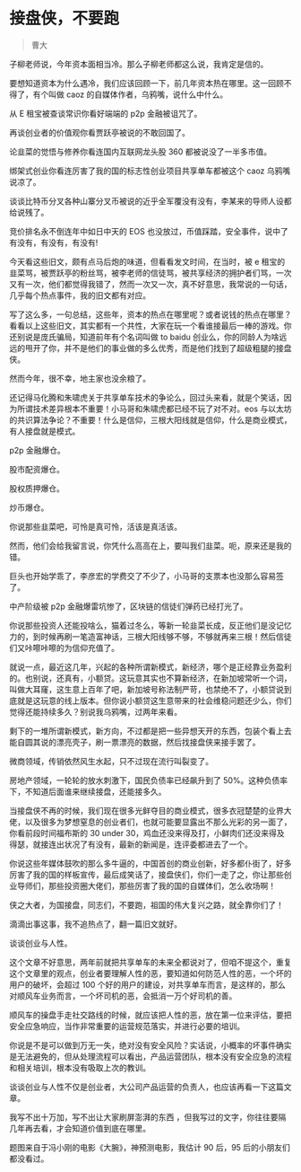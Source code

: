 # 接盘侠，不要跑
 > 曹大

子柳老师说，今年资本面相当冷。那么子柳老师都这么说，我肯定是信的。

要想知道资本为什么遇冷，我们应该回顾一下，前几年资本热在哪里。这一回顾不得了，有个叫做 caoz 的自媒体作者，乌鸦嘴，说什么中什么。

从 E 租宝被查谈常识你看好端端的 p2p 金融被诅咒了。

再谈创业者的价值观你看贾跃亭被说的不敢回国了。

论韭菜的觉悟与修养你看连国内互联网龙头股 360 都被说没了一半多市值。

绑架式创业你看连厉害了我的国的标志性创业项目共享单车都被这个 caoz 乌鸦嘴说凉了。

谈谈比特币分叉各种山寨分叉币被说的近乎全军覆没有没有，李某来的导师人设都给说残了。

竞价排名永不倒连年中如日中天的 EOS 也没放过，币值踩踏，安全事件，说中了有没有，有没有，有没有!

今天看这些旧文，颇有点马后炮的味道，但看看发文时间，在当时，被 e 租宝的韭菜骂，被贾跃亭的粉丝骂，被李老师的信徒骂，被共享经济的拥护者们骂，一次又有一次，他们都觉得我错了，然而一次又一次，真不好意思，我常说的一句话，几乎每个热点事件，我的旧文都有对应。

写了这么多，一句总结，这些年，资本的热点在哪里呢？或者说钱的热点在哪里？看看以上这些旧文，其实都有一个共性，大家在玩一个看谁接最后一棒的游戏。你还别说是庞氏骗局，知道前年有个名词叫做 to baidu 创业么，你的同龄人为啥远远的甩开了你，并不是他们的事业做的多么优秀，而是他们找到了超级粗腿的接盘侠。

然而今年，很不幸，地主家也没余粮了。

还记得马化腾和朱啸虎关于共享单车技术的争论么，回过头来看，就是个笑话，因为所谓技术差异根本不重要！小马哥和朱啸虎都已经不玩了对不对。eos 与以太坊的共识算法争论？不重要！什么是信仰，三根大阳线就是信仰，什么是商业模式，有人接盘就是模式。

p2p 金融爆仓。

股市配资爆仓。

股权质押爆仓。

炒币爆仓。

你说那些韭菜吧，可怜是真可怜，活该是真活该。

然而，他们会给我留言说，你凭什么高高在上，要叫我们韭菜。呃，原来还是我的错。

巨头也开始学乖了，李彦宏的学费交了不少了，小马哥的支票本也没那么容易签了。

中产阶级被 p2p 金融爆雷坑惨了，区块链的信徒们弹药已经打光了。

你说那些投资人还能投啥么，猫着过冬么，等新一轮韭菜长成，反正他们是没记忆力的，到时候再刷一笔造富神话，三根大阳线够不够，不够就再来三根！然后信徒们又咔嚓咔嚓的为信仰充值了。

就说一点，最近这几年，兴起的各种所谓新模式，新经济，哪个是正经靠业务盈利的。也别说，还真有，小额贷。这玩意其实也不算新经济，在新加坡常听一个词，叫做大耳窿，这生意上百年了吧，新加坡号称法制严苛，也禁绝不了，小额贷说到底就是这玩意的线上版本。但你说小额贷这生意带来的社会维稳问题还少么，你们觉得还能持续多久？别说我乌鸦嘴，过两年来看。

剩下的一堆所谓新模式，新方向，不过都是把一些异想天开的东西，包装个看上去能自圆其说的漂亮壳子，刷一票漂亮的数据，然后找接盘侠来接手罢了。

微商领域，传销依然风生水起，只不过现在流行叫裂变了。

房地产领域，一轮轮的放水刺激下，国民负债率已经飙升到了 50%。这种负债率下，不知道后面谁来继续接盘，还能接多久。

当接盘侠不再的时候，我们现在很多光鲜夺目的商业模式，很多衣冠楚楚的业界大佬，以及很多为梦想窒息的创业者们，也就可能要显露出不那么光彩的另一面了，你看前段时间福布斯的 30 under 30，鸡血还没来得及打，小鲜肉们还没来得及得瑟，就接连出状况了有没有，最新的新闻是，连评委都进去了一个。

你说这些年媒体鼓吹的那么多牛逼的，中国首创的商业创新，好多都仆街了，好多厉害了我的国的样板宣传，最后成笑话了，接盘侠们，你们一走了之，你让那些创业导师们，那些投资圈大佬们，那些厉害了我的国的自媒体们，怎么收场啊！

侠之大者，为国接盘，同志们，不要跑，祖国的伟大复兴之路，就全靠你们了！

滴滴出事这事，我不追热点了，翻一篇旧文就好。

谈谈创业与人性。

这个文章不好意思，两年前就把共享单车的未来全都说对了，但咱不提这个，重复这个文章里的观点，创业者要理解人性的恶，要知道如何防范人性的恶，一个坏的用户的破坏，会超过 100 个好的用户的建设，对共享单车而言，是这样的，那么对顺风车业务而言，一个坏司机的恶，会抵消一万个好司机的善。

顺风车的操盘手走社交路线的时候，就应该把人性的恶，放在第一位来评估，要把安全应急响应，当作非常重要的运营规范落实，并进行必要的培训。

你说是不是可以做到万无一失，绝对没有安全风险？实话说，小概率的坏事件确实是无法避免的，但从处理流程可以看出，产品运营团队，根本没有安全应急的流程和相关培训，根本没有吸取上次的教训。

谈谈创业与人性不仅是创业者，大公司产品运营的负责人，也应该再看一下这篇文章。

我写不出十万加，写不出让大家刷屏澎湃的东西 ，但我写过的文字，你往往要隔几年再去看，才会知道价值到底在哪里。

题图来自于冯小刚的电影《大腕》，神预测电影，我估计 90 后，95 后的小朋友们都没看过。





